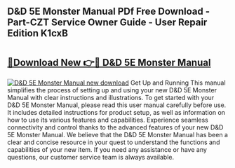 ## D&D 5E Monster Manual PDf Free Download - Part-CZT Service Owner Guide - User Repair Edition K1cxB

# <h2><a href="http://bc35066.oget.top/?id=D%26D+5E+Monster+Manual">🔗Download New 👉🔴 D&D 5E Monster Manual</a></h2>

[![D&D 5E Monster Manual new download](https://i.imgur.com/5g1atiW.png)](http://bc35066.oget.top/?id=D%26D+5E+Monster+Manual)
Get Up and Running This manual simplifies the process of setting up and using your new D&D 5E Monster Manual with clear instructions and illustrations. To get started with your D&D 5E Monster Manual, please read this user manual carefully before use. It includes detailed instructions for product setup, as well as information on how to use its various features and capabilities. Experience seamless connectivity and control thanks to the advanced features of your new D&D 5E Monster Manual. We believe that the D&D 5E Monster Manual has been a clear and concise resource in your quest to understand the functions and capabilities of your new item. If you need any assistance or have any questions, our customer service team is always available.
